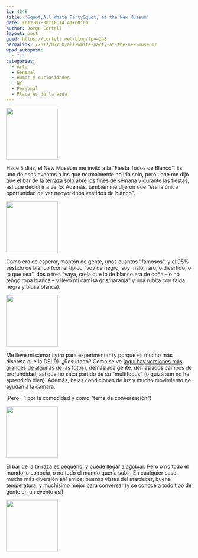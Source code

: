 ```yaml
---
id: 4248
title: '&quot;All White Party&quot; at the New Museum'
date: 2012-07-30T10:14:41+00:00
author: Jorge Cortell
layout: post
guid: https://cortell.net/blog/?p=4248
permalink: /2012/07/30/all-white-party-at-the-new-museum/
wpsd_autopost:
  - "1"
categories:
  - Arte
  - General
  - Humor y curiosidades
  - NY
  - Personal
  - Placeres de la vida
---
```

<img class="aligncenter" title="New Museum" src="https://cdn-lfe-01.lytro.com/80657C/production_lfe/lfe/76579be2-d933-11e1-b599-1231390bf4d2/thumbnail_140x140.jpg" alt="" width="140" height="140" />

Hace 5 días, el New Museum me invitó a la "Fiesta Todos de Blanco". Es uno de esos eventos a los que normalmente no iría solo, pero Jane me dijo que el bar de la terraza sólo abre los fines de semana y durante las fiestas, así que decidí ir a verlo. Además, también me dijeron que "era la única oportunidad de ver neoyorkinos vestidos de blanco".

<img class="aligncenter" title="crowd" src="https://cdn-lfe-01.lytro.com/80657C/production_lfe/lfe/042e81e2-d934-11e1-88b4-12313904d542/thumbnail_140x140.jpg" alt="" width="140" height="140" />

Como era de esperar, montón de gente, unos cuantos "famosos", y el 95% vestido de blanco (con el típico "voy de negro, soy malo, raro, o divertido, o lo que sea", dos o tres "vaya, creía que lo de blanco era de coña – o no tengo ropa blanca – y llevo mi camisa gris/naranja" y una rubita con falda negra y blusa blanca).

<img class="aligncenter" title="drinks" src="https://cdn-lfe-01.lytro.com/80657C/production_lfe/lfe/21a90efe-d934-11e1-88b4-12313904d542/thumbnail_140x140.jpg" alt="" width="140" height="140" />

Me llevé mi cámar Lytro para experimentar (y porque es mucho más discreta que la DSLR). ¿Resultado? Como se ve (<a title="https://pictures.lytro.com/jcortell" href="https://pictures.lytro.com/jcortell" target="_blank">aquí hay versiones más grandes de algunas de las fotos</a>), demasiada gente, demasiados campos de profundidad, así que no saca partido de su "multifocus" (o quizá aun no he aprendido bien). Además, bajas condiciones de luz y mucho movimiento no ayudan a la cámara.

¡Pero +1 por la comodidad y como "tema de conversación"!

<img class="aligncenter" title="rooftop bar" src="https://cdn-lfe-01.lytro.com/80657C/production_lfe/lfe/5446137a-d934-11e1-b599-1231390bf4d2/thumbnail_140x140.jpg" alt="" width="140" height="140" />

El bar de la terraza es pequeño, y puede llegar a agobiar. Pero o no todo el mundo lo conocía, o no todo el mundo quería subir. En cualquier caso, mucha más diversión ahí arriba: buenas vistas del atardecer, buena temperatura, y muchísimo mejor para conversar (y se conoce a todo tipo de gente en un evento así).

<img class="aligncenter" title="rooftop" src="https://cdn-lfe-01.lytro.com/80657C/production_lfe/lfe/458e5fa4-d934-11e1-88b4-12313904d542/thumbnail_140x140.jpg" alt="" width="140" height="140" />